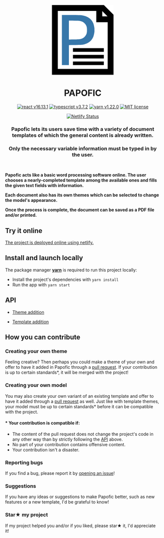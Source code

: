 <div align="center"><img src="papofic_logo.png" alt="papofic_logo" width="200px" height="auto">

# PAPOFIC

<p align="middle">
<a href="https://reactjs.org/"><img alt="react v16.13.1" src="https://img.shields.io/badge/v16.13.1-react-61DAFB"/></a>
<a href="https://www.typescriptlang.org/"><img alt="typescript v3.7.2" src="https://img.shields.io/badge/v3.7.2-typescript-207ABF"/></a>
<a href="https://classic.yarnpkg.com/lang/en/"><img alt="yarn v1.22.0" src="https://img.shields.io/badge/v1.22.0-yarn-2C8EBB"/></a>
<a href="https://github.com/angelinopersia/papofic/blob/master/LICENSE.txt"><img alt="MIT license" src="https://img.shields.io/badge/License-MIT-green"/></a>

[![Netlify Status](https://api.netlify.com/api/v1/badges/88d57212-6e01-4b70-90ae-933c8a2d1286/deploy-status)](https://app.netlify.com/sites/papofic/deploys)

</p>

### Papofic lets its users save time with a variety of document templates of which the general content is already written.

### Only the necessary variable information must be typed in by the user.

</div>

<br />

**Papofic acts like a basic word processing software online. The user chooses a nearly-completed template among the available ones and fills the given text fields with information.**

**Each document also has its own themes which can be selected to change the model's appearance.**

**Once the process is complete, the document can be saved as a PDF file and/or printed.**

## Try it online

[The project is deployed online using netlify.](https://papofic.netlify.app/)

## Install and launch locally

The package manager **[yarn](https://classic.yarnpkg.com/lang/en/)** is required to run this project locally:

- Install the project's dependencies with `yarn install`
- Run the app with `yarn start`

## API

- [Theme addition](https://github.com/angelinopersia/papofic/tree/master/src/themes)

- [Template addition](https://github.com/angelinopersia/papofic/tree/master/src/models)

## How you can contribute

### Creating your own theme

Feeling creative? Then perhaps you could make a theme of your own and offer to have it added in Papofic through a [pull request](https://github.com/angelinopersia/papofic/compare/). If your contribution is up to certain standards\*, it will be merged with the project!

### Creating your own model

You may also create your own variant of an existing template and offer to have it added through a [pull request](https://github.com/angelinopersia/papofic/compare/) as well. Just like with template themes, your model must be up to certain standards\* before it can be compatible with the project.

#### \* Your contribution is compatible if:

- The content of the pull request does not change the project's code in any other way than by strictly following the [API](#api) above.
- No part of your contribution contains offensive content.
- Your contribution isn't a disaster.

### Reporting bugs

If you find a bug, please report it by [opening an issue](https://github.com/angelinopersia/papofic/issues/new)!

### Suggestions

If you have any ideas or suggestions to make Papofic better, such as new features or a new template, I'd be grateful to know!

### Star★ my project

If my project helped you and/or if you liked, please star★ it, I'd appreciate it!
